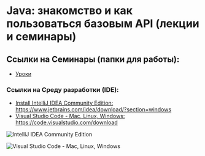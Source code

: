 # Java: знакомство и как пользоваться базовым API (лекции и семинары)


## Ссылки на Семинары (папки для работы):

- [ Уроки ](https://github.com/stanislavfor/Java_API/tree/main/src/main/java)


### Ссылки на Среду разработки (IDE):
- [Install IntelliJ IDEA Community Edition:](https://www.jetbrains.com/idea/download/?section=windows) https://www.jetbrains.com/idea/download/?section=windows
- [Visual Studio Code - Mac, Linux, Windows:](https://code.visualstudio.com/download) https://code.visualstudio.com/download


![](https://i.ibb.co/gmWZbCT/IDEA-Community-Edition.png "IntelliJ IDEA Community Edition")

![](https://i.ibb.co/b7SfVfr/vscode-ide.png "Visual Studio Code - Mac, Linux, Windows")


